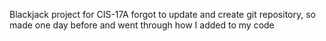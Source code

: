 Blackjack project for CIS-17A
forgot to update and create git repository, so made one day before and went through how I added to my code

